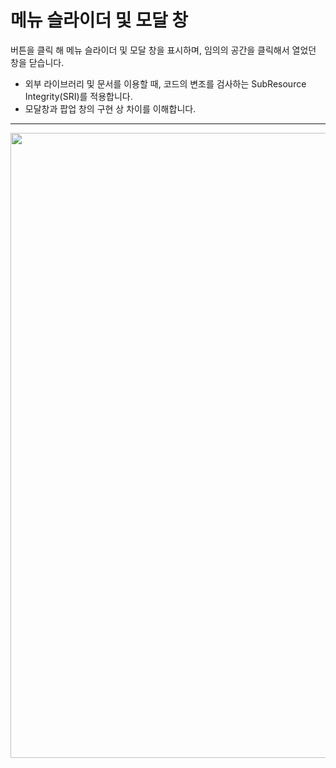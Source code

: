 메뉴 슬라이더 및 모달 창
==================
버튼을 클릭 해 메뉴 슬라이더 및 모달 창을 표시하며, 임의의 공간을 클릭해서 열었던 창을 닫습니다.
* 외부 라이브러리 및 문서를 이용할 때, 코드의 변조를 검사하는 SubResource Integrity(SRI)를 적용합니다.
* 모달창과 팝업 창의 구현 상 차이를 이해합니다.
***
<img src="https://github.com/shinjh0305-jhshin/VanilaJS/blob/2e91034a57a0ad423bb546cb6a4e78ff8fd1b503/6.%20%EB%A9%94%EB%89%B4%20%EC%8A%AC%EB%9D%BC%EC%9D%B4%EB%8D%94%20%EB%B0%8F%20%EB%AA%A8%EB%8B%AC%20%EC%B0%BD/img/result.gif"
width="1000">
